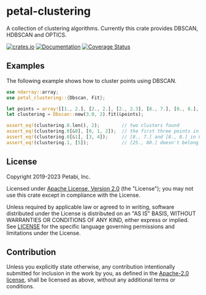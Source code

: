 # petal-clustering

A collection of clustering algorithms. Currently this crate provides DBSCAN,
HDBSCAN and OPTICS.

[![crates.io](https://img.shields.io/crates/v/petal-clustering)](https://crates.io/crates/petal-clustering)
[![Documentation](https://docs.rs/petal-clustering/badge.svg)](https://docs.rs/petal-clustering)
[![Coverage Status](https://codecov.io/gh/petabi/petal-clustering/branch/master/graphs/badge.svg)](https://codecov.io/gh/petabi/petal-clustering)

## Examples

The following example shows how to cluster points using DBSCAN.

```rust
use ndarray::array;
use petal_clustering::{Dbscan, Fit};

let points = array![[1., 2.], [2., 2.], [2., 2.3], [8., 7.], [8., 8.], [25., 80.]];
let clustering = Dbscan::new(3.0, 2).fit(&points);

assert_eq!(clustering.0.len(), 2);        // two clusters found
assert_eq!(clustering.0[&0], [0, 1, 2]);  // the first three points in Cluster 0
assert_eq!(clustering.0[&1], [3, 4]);     // [8., 7.] and [8., 8.] in Cluster 1
assert_eq!(clustering.1, [5]);            // [25., 80.] doesn't belong to any cluster
```

## License

Copyright 2019-2023 Petabi, Inc.

Licensed under [Apache License, Version 2.0][apache-license] (the "License");
you may not use this crate except in compliance with the License.

Unless required by applicable law or agreed to in writing, software distributed
under the License is distributed on an "AS IS" BASIS, WITHOUT WARRANTIES OR
CONDITIONS OF ANY KIND, either express or implied. See [LICENSE](LICENSE) for
the specific language governing permissions and limitations under the License.

## Contribution

Unless you explicitly state otherwise, any contribution intentionally submitted
for inclusion in the work by you, as defined in the [Apache-2.0
license][apache-license], shall be licensed as above, without any additional
terms or conditions.

[apache-license]: http://www.apache.org/licenses/LICENSE-2.0
